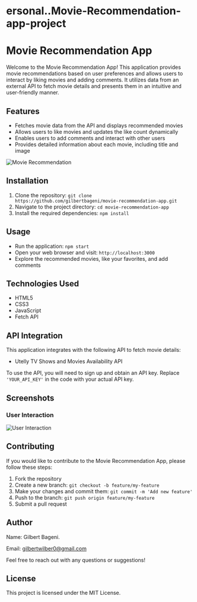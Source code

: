 # ersonal..Movie-Recommendation-app-project

# Movie Recommendation App

Welcome to the Movie Recommendation App! This application provides movie recommendations based on user preferences and allows users to interact by liking movies and adding comments. It utilizes data from an external API to fetch movie details and presents them in an intuitive and user-friendly manner.


## Features

- Fetches movie data from the API and displays recommended movies
- Allows users to like movies and updates the like count dynamically
- Enables users to add comments and interact with other users
- Provides detailed information about each movie, including title and image

![Movie Recommendation](images/movie-recommendation.jpg)

## Installation

1. Clone the repository: `git clone https://github.com/gilbertbageni/movie-recommendation-app.git`
2. Navigate to the project directory: `cd movie-recommendation-app`
3. Install the required dependencies: `npm install`

## Usage

- Run the application: `npm start`
- Open your web browser and visit: `http://localhost:3000`
- Explore the recommended movies, like your favorites, and add comments

## Technologies Used

- HTML5
- CSS3
- JavaScript
- Fetch API

## API Integration

This application integrates with the following API to fetch movie details:

- Utelly TV Shows and Movies Availability API

To use the API, you will need to sign up and obtain an API key. Replace `'YOUR_API_KEY'` in the code with your actual API key.

## Screenshots

### User Interaction

![User Interaction](images/user-interaction.jpg)

## Contributing

If you would like to contribute to the Movie Recommendation App, please follow these steps:

1. Fork the repository
2. Create a new branch: `git checkout -b feature/my-feature`
3. Make your changes and commit them: `git commit -m 'Add new feature'`
4. Push to the branch: `git push origin feature/my-feature`
5. Submit a pull request

## Author

Name: Gilbert Bageni.

Email: gilbertwilber0@gmail.com

Feel free to reach out with any questions or suggestions!


## License

This project is licensed under the MIT License.